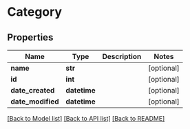 # Category

## Properties

Name | Type | Description | Notes
------------ | ------------- | ------------- | -------------
**name** | **str** |  | [optional]
**id** | **int** |  | [optional]
**date_created** | **datetime** |  | [optional]
**date_modified** | **datetime** |  | [optional]

[[Back to Model list]](../README.md#documentation-for-models) [[Back to API list]](../README.md#documentation-for-api-endpoints) [[Back to README]](../README.md)

